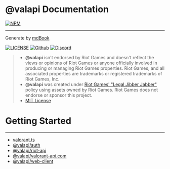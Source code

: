 # @valapi Documentation

[![NPM](https://nodei.co/npm/valorant.ts.png)](https://nodei.co/npm/valorant.ts)

---

Generate by [mdBook](https://github.com/rust-lang/mdBook)

[![LICENSE](https://badgen.net/badge/license/MIT/blue)](https://github.com/valapi/.github/blob/main/LICENSE)
[![Github](https://badgen.net/badge/icon/github?icon=github&label)](https://github.com/KTNG-3/valorant-api)
[![Discord](https://badgen.net/badge/icon/discord?icon=discord&label)](https://discord.gg/pbyWbUYjyt)

> -   **@valapi** isn't endorsed by Riot Games and doesn't reflect the views or opinions of Riot Games or anyone officially involved in producing or managing Riot Games properties. Riot Games, and all associated properties are trademarks or registered trademarks of Riot Games, Inc.
> -   **@valapi** was created under [Riot Games' "Legal Jibber Jabber"](https://www.riotgames.com/en/legal) policy using assets owned by Riot Games. Riot Games does not endorse or sponsor this project.
> -   [MIT License](https://github.com/valapi/.github/blob/main/LICENSE)

# Getting Started

---

-   [valorant.ts](./PACKAGE/build-in/Intro.md#contents)
-   [@valapi/auth](./PACKAGE/auth/Intro.md#contents)
-   [@valapi/riot-api](./API/riot-api/Intro.md#contents)
-   [@valapi/valorant-api.com](./API/valorant-api.com/Intro.md#contents)
-   [@valapi/web-client](./API/web-client/Intro.md#contents)
